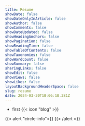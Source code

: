 ```yaml
---
title: Resume
showDate: false
showDateOnlyInArticle: false
showAuthor: false
showComments: false
showDateUpdated: false
showHeadingAnchors: false
showPagination: false
showReadingTime: false
showTableOfContents: false
showTaxonomies: false
showWordCount: false
showSummary: false
sharingLinks: false
showEdit: false
showViews: false
showLikes: false
layoutBackgroundHeaderSpace: false
slug: resume
date: 2024-03-30T10:06:18.381Z
---
```


- first
{{< icon "blog" >}}

{{< alert "circle-info">}}
{{< /alert >}}